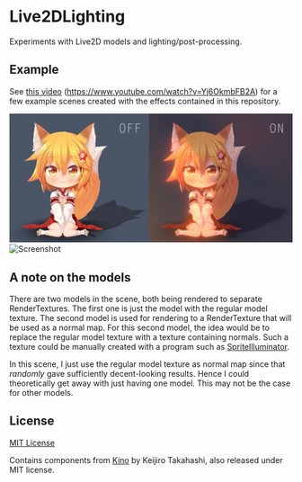 # Live2DLighting
Experiments with Live2D models and lighting/post-processing.

## Example
See [this video](https://www.youtube.com/watch?v=Yj6OkmbFB2A) (https://www.youtube.com/watch?v=Yj6OkmbFB2A) for a few example scenes created with the effects contained in this repository.

![Screenshot](https://raw.githubusercontent.com/DenchiSoft/Live2DLighting/master/img/preview.png "Screenshot")
![Screenshot](https://raw.githubusercontent.com/DenchiSoft/Live2DLighting/master/img/lighting_simple.gif "Screenshot")


## A note on the models
There are two models in the scene, both being rendered to separate RenderTextures. The first one is just the model with the regular model texture. The second model is used for rendering to a RenderTexture that will be used as a normal map. For this second model, the idea would be to replace the regular model texture with a texture containing normals. Such a texture could be manually created with a program such as [SpriteIlluminator](https://www.codeandweb.com/spriteilluminator). 

In this scene, I just use the regular model texture as normal map since that _randomly_ gave sufficiently decent-looking results. Hence I could theoretically get away with just having one model. This may not be the case for other models. 

## License
[MIT License](https://github.com/DenchiSoft/Live2DLighting/blob/master/LICENSE)

Contains components from [Kino](https://github.com/keijiro/Kino) by Keijiro Takahashi, also released under MIT license.
